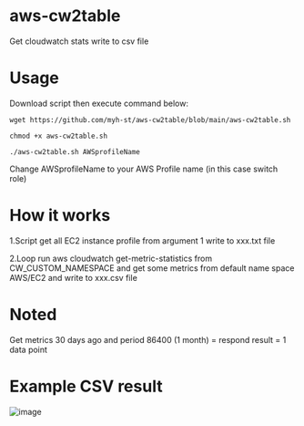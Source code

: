 # aws-cw2table
Get cloudwatch stats write to csv file

# Usage

Download script then execute command below:
    
    wget https://github.com/myh-st/aws-cw2table/blob/main/aws-cw2table.sh
    
    chmod +x aws-cw2table.sh
    
    ./aws-cw2table.sh AWSprofileName
   
Change AWSprofileName to your AWS Profile name (in this case switch role)

# How it works
1.Script get all EC2 instance profile from argument 1 write to xxx.txt file

2.Loop run aws cloudwatch get-metric-statistics from CW_CUSTOM_NAMESPACE and get some metrics from default name space AWS/EC2
and write to xxx.csv file

# Noted
Get metrics 30 days ago and period 86400 (1 month) = respond result = 1 data point

# Example CSV result
![image](https://user-images.githubusercontent.com/37788058/219356565-f4b8cffe-74bc-45ca-b9f5-c9e2993fbab5.png)
